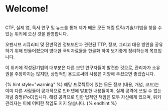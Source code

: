 # Welcome!

<figure><img src=".gitbook/assets/Po3nyo’s.png" alt=""><figcaption></figcaption></figure>



CTF, 실제 앱, 독서 연구 및 뉴스를 통해 제가 배운 모든 해킹 트릭/기술/기법을 찾을 수 있는 위키에 오신 것을 환영합니다.

오펜시브 시큐리티 및 전반적인 정보보안과 관련된 TTP, 정보, 그리고 대응 방안을 공유하기 위해 만들어졌으며 방대한 국외자료들을 한글화 하여 보기좋게 정리하는게 목표입니다.

이  위키에 작성된기법의 대부분은 다른 보안 연구자들이 발견한 것으로, 관리자가 소유권을 주장하지는 않지만, 상업적인 용도로써의 사용은 지양해 주셨으면 좋겠습니다.





{% hint style="warning" %}
해당 프로젝트에 있는 모든 정보 (내용, 개념, 코드)는 이미 다른 사람들이 공개적으로 인터넷에 발표한 내용들이며, 실제 공격에 쓰일 수 없는 개념 증명(PoC)입니다. 해킹 공격으로 인한 법적인 책임은 모두 자신에게 있으며, 위키 관리자는 이에 어떠한 책임도 지지 않습니다.
{% endhint %}
